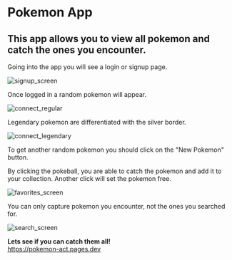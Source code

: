 # Pokemon App

## This app allows you to view all pokemon and catch the ones you encounter.

Going into the app you will see a login or signup page.

![signup_screen](https://user-images.githubusercontent.com/82440072/177282289-c3d9c13b-9bc8-4cfe-ac28-49948a18109f.png)

Once logged in a random pokemon will appear.

![connect_regular](https://user-images.githubusercontent.com/82440072/177282354-f8dbfda7-4e23-494a-89ab-e5e78d98ef4c.png)

Legendary pokemon are differentiated with the silver border.

![connect_legendary](https://user-images.githubusercontent.com/82440072/177282395-79f963fc-8951-4306-8026-b2efeba794bc.png)

To get another random pokemon you should click on the "New Pokemon" button.

By clicking the pokeball, you are able to catch the pokemon and add it to your collection. 
Another click will set the pokemon free.

![favorites_screen](https://user-images.githubusercontent.com/82440072/177282434-7c405d93-605c-484d-b1ed-f51c26c67463.png)

You can only capture pokemon you encounter, not the ones you searched for.

![search_screen](https://user-images.githubusercontent.com/82440072/177282492-b53d56b1-792b-4fc3-8cea-bd735ad6a571.png)

<strong>Lets see if you can catch them all!</strong> 
<br>
https://pokemon-act.pages.dev
